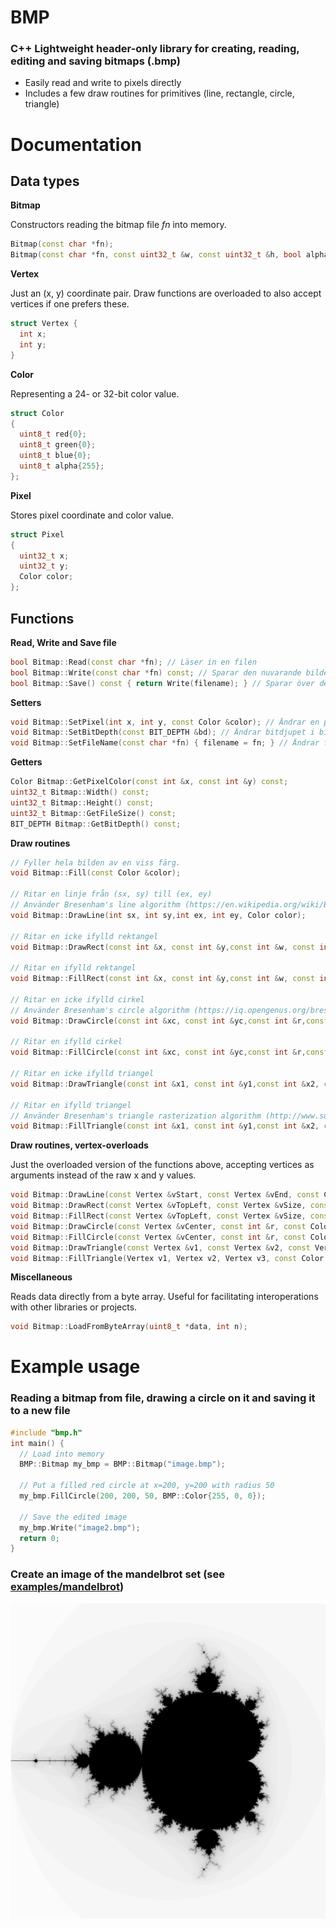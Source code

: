 # BMP

### C++ Lightweight header-only library for creating, reading, editing and saving bitmaps (.bmp)

- Easily read and write to pixels directly
- Includes a few draw routines for primitives (line, rectangle, circle, triangle)

# Documentation
## Data types
**Bitmap**

Constructors reading the bitmap file *fn* into memory.
```C++
Bitmap(const char *fn);
Bitmap(const char *fn, const uint32_t &w, const uint32_t &h, bool alpha = true);
```
**Vertex** 

Just an (x, y) coordinate pair. Draw functions are overloaded to also accept vertices if one prefers these.
```C++
struct Vertex {
  int x;
  int y;
}
```
**Color**

Representing a 24- or 32-bit color value.
```C++
struct Color
{
  uint8_t red{0};
  uint8_t green{0};
  uint8_t blue{0};
  uint8_t alpha{255};
};
```
**Pixel**

Stores pixel coordinate and color value.
```C++
struct Pixel
{
  uint32_t x;
  uint32_t y;
  Color color;
};
```

## Functions
**Read, Write and Save file**
```C++
bool Bitmap::Read(const char *fn); // Läser in en filen
bool Bitmap::Write(const char *fn) const; // Sparar den nuvarande bilden i minnet till en fil
bool Bitmap::Save() const { return Write(filename); } // Sparar över den nuvarande bilden i samma fil som laddats in
```
**Setters**
```C++
void Bitmap::SetPixel(int x, int y, const Color &color); // Ändrar en pixels färg
void Bitmap::SetBitDepth(const BIT_DEPTH &bd); // Ändrar bitdjupet i bilden
void Bitmap::SetFileName(const char *fn) { filename = fn; } // Ändrar filens namn
```
**Getters**
```C++
Color Bitmap::GetPixelColor(const int &x, const int &y) const;
uint32_t Bitmap::Width() const;
uint32_t Bitmap::Height() const;
uint32_t Bitmap::GetFileSize() const;
BIT_DEPTH Bitmap::GetBitDepth() const;
```
**Draw routines**
```C++
// Fyller hela bilden av en viss färg.
void Bitmap::Fill(const Color &color); 

// Ritar en linje från (sx, sy) till (ex, ey)
// Använder Bresenham's line algorithm (https://en.wikipedia.org/wiki/Bresenham%27s_line_algorithm)
void Bitmap::DrawLine(int sx, int sy,int ex, int ey, Color color); 

// Ritar en icke ifylld rektangel
void Bitmap::DrawRect(const int &x, const int &y,const int &w, const int &h,const Color &color);

// Ritar en ifylld rektangel
void Bitmap::FillRect(const int &x, const int &y,const int &w, const int &h,const Color &color); 

// Ritar en icke ifylld cirkel
// Använder Bresenham's circle algorithm (https://iq.opengenus.org/bresenhams-circle-drawing-algorithm/)
void Bitmap::DrawCircle(const int &xc, const int &yc,const int &r,const Color &color);

// Ritar en ifylld cirkel
void Bitmap::FillCircle(const int &xc, const int &yc,const int &r,const Color &color);

// Ritar en icke ifylld triangel
void Bitmap::DrawTriangle(const int &x1, const int &y1,const int &x2, const int &y2,const int &x3, const int &y3,const Color &color);

// Ritar en ifylld triangel
// Använder Bresenham's triangle rasterization algorithm (http://www.sunshine2k.de/coding/java/TriangleRasterization/TriangleRasterization.html#algo2)
void Bitmap::FillTriangle(const int &x1, const int &y1,const int &x2, const int &y2,const int &x3, const int &y3,const Color &color); 
 ```
 
 **Draw routines, vertex-overloads**
 
 Just the overloaded version of the functions above, accepting vertices as arguments instead of the raw x and y values.
 ```C++
void Bitmap::DrawLine(const Vertex &vStart, const Vertex &vEnd, const Color &color);
void Bitmap::DrawRect(const Vertex &vTopLeft, const Vertex &vSize, const Color &color);
void Bitmap::FillRect(const Vertex &vTopLeft, const Vertex &vSize, const Color &color);
void Bitmap::DrawCircle(const Vertex &vCenter, const int &r, const Color &color);
void Bitmap::FillCircle(const Vertex &vCenter, const int &r, const Color &color);
void Bitmap::DrawTriangle(const Vertex &v1, const Vertex &v2, const Vertex &v3, const Color &color);
void Bitmap::FillTriangle(Vertex v1, Vertex v2, Vertex v3, const Color &color);
```

**Miscellaneous**

Reads data directly from a byte array. Useful for facilitating interoperations with other libraries or projects.
```C++
void Bitmap::LoadFromByteArray(uint8_t *data, int n);
```

# Example usage
### Reading a bitmap from file, drawing a circle on it and saving it to a new file
```C++
#include "bmp.h"
int main() {
  // Load into memory
  BMP::Bitmap my_bmp = BMP::Bitmap("image.bmp");
  
  // Put a filled red circle at x=200, y=200 with radius 50
  my_bmp.FillCircle(200, 200, 50, BMP::Color{255, 0, 0});
  
  // Save the edited image
  my_bmp.Write("image2.bmp");
  return 0;
}
```
### Create an image of the mandelbrot set (see [examples/mandelbrot](https://github.com/edddddee/bitmap-library/tree/master/examples/mandelbrot))

<img src="https://github.com/edddddee/bitmap-library/blob/master/examples/mandelbrot/mandelbrot.bmp" alt="Description" style="width: 600px;">

